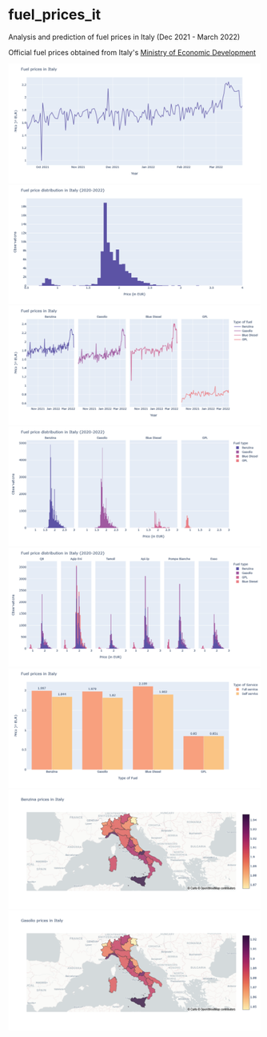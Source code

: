 # fuel_prices_it
 Analysis and prediction of fuel prices in Italy (Dec 2021 - March 2022)
 
 Official fuel prices obtained from Italy's [Ministry of Economic Development](https://www.mise.gov.it/index.php/it/open-data/elenco-dataset/2032336-carburanti-prezzi-praticati-e-anagrafica-degli-impianti)
 
![image](https://github.com/vchiara/fuel_prices_it/blob/main/plots/price_line.png)
![image](https://github.com/vchiara/fuel_prices_it/blob/main/plots/price_hist.png)
![image](https://github.com/vchiara/fuel_prices_it/blob/main/plots/main_fuels_line.png)
![image](https://github.com/vchiara/fuel_prices_it/blob/main/plots/main_fuels_hist.png)
![image](https://github.com/vchiara/fuel_prices_it/blob/main/plots/main_companies_hist.png)
![image](https://github.com/vchiara/fuel_prices_it/blob/main/plots/service_price_bar.png)
![image](https://github.com/vchiara/fuel_prices_it/blob/main/plots/benzina_price_region.png)
![image](https://github.com/vchiara/fuel_prices_it/blob/main/plots/gasolio_price_region.png)
